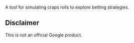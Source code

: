 A tool for simulating craps rolls to explore betting strategies.

## Disclaimer
This is not an official Google product.
